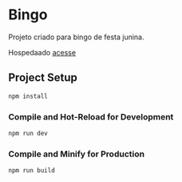 # Bingo
Projeto criado para bingo de festa junina. 

Hospedaado [acesse](https://vitor-lassen.github.io/GridBingo/)

## Project Setup

```sh
npm install
```

### Compile and Hot-Reload for Development

```sh
npm run dev
```

### Compile and Minify for Production

```sh
npm run build
```
